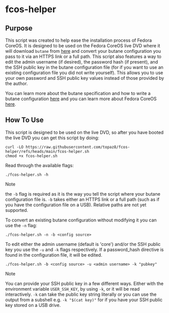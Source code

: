 # fcos-helper

## Purpose
This script was created to help ease the installation process of Fedora CoreOS. It is designed to be used on the Fedora CoreOS live DVD where it will download `butane` from [here](https://github.com/coreos/butane) and convert your butane configuration you pass to it via an HTTPS link or a full path. This script also features a way to edit the admin username (if desired), the password hash (if present), and the SSH public key in the butane configuration file (for if you want to use an existing configuration file you did not write yourself). This allows you to use your own password and SSH public key values instead of those provided by the author.

You can learn more about the butane specification and how to write a butane configuration [here](https://coreos.github.io/butane/specs/) and you can learn more about Fedora CoreOS [here](https://docs.fedoraproject.org/en-US/fedora-coreos/).


## How To Use
This script is designed to be used on the live DVD, so after you have booted the live DVD you can get this script by doing:
```
curl -LO https://raw.githubusercontent.com/topaz8/fcos-helper/refs/heads/main/fcos-helper.sh
chmod +x fcos-helper.sh
```

Read through the available flags:
```
./fcos-helper.sh -h
```

> [!NOTE]
> the `-b` flag is required as it is the way you tell the script where your butane configuration file is.
> `-b` takes either an HTTPS link or a full path (such as if you have the configuration file on a USB). Relative paths are not yet supported.

To convert an existing butane configuration without modifying it you can use the `-n` flag:
```
./fcos-helper.sh -n -b <config source>
```

To edit either the admin username (default is 'core') and/or the SSH public key you use the `-u` and `-k` flags respectively. If a password_hash directive is found in the configuration file, it will be edited.
```
./fcos-helper.sh -b <config source> -u <admin username> -k "pubkey"
```

> [!NOTE]
> You can provide your SSH public key in a few different ways. Either with the environment variable `USER_SSH_KEY`, by using `-k`, or it will be read interactively. `-k` can take the public key string literally or you can use the output from a subshell e.g. `-k "$(cat key)"` for if you have your SSH public key stored on a USB drive.
